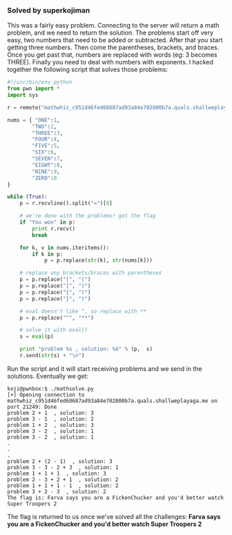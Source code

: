 ### Solved by superkojiman

This was a fairly easy problem. Connecting to the server will return a math problem, and we need to return the solution. The problems start off very easy, two numbers that need to be added or subtracted. After that you start getting three numbers. Then come the parentheses, brackets, and braces. Once you get past that, numbers are replaced with words (eg: 3 becomes THREE). Finally you need to deal with numbers with exponents. I hacked together the following script that solves those problems: 

```python
#!/usr/bin/env python
from pwn import *
import sys

r = remote("mathwhiz_c951d46fed68687ad93a84e702800b7a.quals.shallweplayaga.me", 21249)

nums = { "ONE":1, 
        "TWO":2,
        "THREE":3,
        "FOUR":4,
        "FIVE":5,
        "SIX":6,
        "SEVEN":7,
        "EIGHT":8,
        "NINE":9,
        "ZERO":0
}

while (True):
    p = r.recvline().split("=")[0]

    # we're done with the problems! get the flag
    if "You won" in p:
        print r.recv()
        break

    for k, v in nums.iteritems():
        if k in p:
            p = p.replace(str(k), str(nums[k]))

    # replace any brackets/braces with parentheses
    p = p.replace("[", "(")
    p = p.replace("]", ")")
    p = p.replace("{", "(")
    p = p.replace("}", ")")

    # eval doesn't like ^, so replace with **
    p = p.replace("^", "**")

    # solve it with eval()
    s = eval(p)

    print "problem %s , solution: %d" % (p,  s)
    r.send(str(s) + "\n")
```

Run the script and it will start receiving problems and we send in the solutions. Eventually we get:

```text
koji@pwnbox:$ ./mathsolve.py 
[+] Opening connection to mathwhiz_c951d46fed68687ad93a84e702800b7a.quals.shallweplayaga.me on port 21249: Done
problem 2 + 1  , solution: 3
problem 3 - 1  , solution: 2
problem 1 + 2  , solution: 3
problem 3 - 2  , solution: 1
problem 3 - 2  , solution: 1
.
.
.
problem 2 + (2 - 1)  , solution: 3
problem 3 - 3 - 2 + 3  , solution: 1
problem 1 + 1 + 1  , solution: 3
problem 2 - 3 + 2 + 1  , solution: 2
problem 1 + 1 + 1 - 1  , solution: 2
problem 3 + 2 - 3  , solution: 2
The flag is: Farva says you are a FickenChucker and you'd better watch Super Troopers 2
```

The flag is returned to us once we've solved all the challenges: **Farva says you are a FickenChucker and you'd better watch Super Troopers 2**

